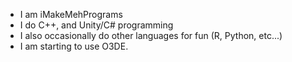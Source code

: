 - I am iMakeMehPrograms
- I do C++, and Unity/C# programming
- I also occasionally do other languages for fun (R, Python, etc...)
- I am starting to use O3DE.
<!---
iMakeMehPrograms/iMakeMehPrograms is a ✨ special ✨ repository because its `README.md` (this file) appears on your GitHub profile.
You can click the Preview link to take a look at your changes.
--->
